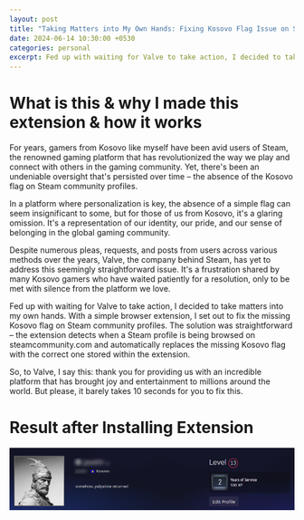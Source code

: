 ```yaml
---
layout: post
title: "Taking Matters into My Own Hands: Fixing Kosovo Flag Issue on Steam Community Profiles"
date: 2024-06-14 10:30:00 +0530
categories: personal
excerpt: Fed up with waiting for Valve to take action, I decided to take matters into my own hands. With a simple browser extension, I set out to fix the missing Kosovo flag on Steam community profiles
---
```


# What is this & why I made this extension & how it works
For years, gamers from Kosovo like myself have been avid users of Steam, the renowned gaming platform that has revolutionized the way we play and connect with others in the gaming community. Yet, there's been an undeniable oversight that's persisted over time – the absence of the Kosovo flag on Steam community profiles.

In a platform where personalization is key, the absence of a simple flag can seem insignificant to some, but for those of us from Kosovo, it's a glaring omission. It's a representation of our identity, our pride, and our sense of belonging in the global gaming community.

Despite numerous pleas, requests, and posts from users across various methods over the years, Valve, the company behind Steam, has yet to address this seemingly straightforward issue. It's a frustration shared by many Kosovo gamers who have waited patiently for a resolution, only to be met with silence from the platform we love.

Fed up with waiting for Valve to take action, I decided to take matters into my own hands. With a simple browser extension, I set out to fix the missing Kosovo flag on Steam community profiles. The solution was straightforward – the extension detects when a Steam profile is being browsed on steamcommunity.com and automatically replaces the missing Kosovo flag with the correct one stored within the extension.

So, to Valve, I say this: thank you for providing us with an incredible platform that has brought joy and entertainment to millions around the world. But please, it barely takes 10 seconds for you to fix this.

# Result after Installing Extension
![Result after Installing Extension](https://raw.githubusercontent.com/AmirAliuA/steam-kosovo-flag/main/result.png)